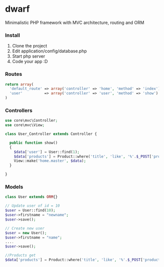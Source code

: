 dwarf
=====

Minimalistic PHP framework with MVC architecture, routing and ORM

### Install
1. Clone the project
2. Edit application/config/database.php
3. Start php server
4. Code your app :D

### Routes
```php
return array(
  'default_route' => array('controller' => 'home', 'method' => 'index'),
  'user'          => array('controller' => 'user', 'method' => 'show')
)
```

### Controllers
```php
use core\mvc\Controller;
use core\mvc\View;

class User_Controller extends Controller {

  public function show()
  {
    $data['user'] = User::find(1);
    $data['products'] = Product::where('title', 'like', '%'.$_POST['product_name'].'%')->get();
    View::make('home.master', $data);
  }

}
```

### Models
```php
class User extends ORM{}

// Update user of id = 10
$user = User::find(10);
$user->firstname = "newname";
$user->save();

// Create new user
$user = new User();
$user->firstname = "name";
....
$user->save();

//Products get
$data['products'] = Product::where('title', 'like', '%'.$_POST['product_name'].'%')->get();
```

